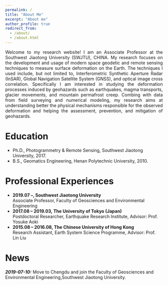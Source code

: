 ```yaml
---
permalink: /
title: "About Me"
excerpt: "About me"
author_profile: true
redirect_from: 
  - /about/
  - /about.html
---
```


<p align="justify"> Welcome to my research website! I am an Associate Professor at the Southwest Jiaotong University (SWJTU), CHINA. My research focuses on the development and usage of modern space geodetic and remote sensing techniques to measure surface deformation on the Earth. The techniques I used include, but not limited to, Interferometric Synthetic Aperture Radar (InSAR), Global Navigation Satellite System (GNSS), and optical image cross correlation. Specifically I am interested in studying the deformation processes induced by geohazards such as earthquakes, magma transports, glacier movements, and mountain permafrost creep. Combing with data from field surveying and numerical modeling, my research aims at understanding better the physical mechanisms responsible for the observed deformation and helping the assessment, prevention, and mitigation of geohazards. </p>

Education
======

- Ph.D., Photogrammetry & Remote Sensing, Southwest Jiaotong University, 2017.
- B.S., Geomatics Engineering, Henan Polytechnic University, 2010.

Professional Experiences 
======
- **2019.07 –, Southwest Jiaotong University**  
  Associate Professor, Faculty of Geosciences and Environmental Engineering 
- **2017.08 – 2019.03, The University of Tokyo (Japan)**   
  Postdoctoral Researcher, Earthquake Research Institute, Advisor: Prof. Yosuke Aoki
- **2015.08 – 2016.08, The Chinese University of Hong Kong**   
  Research Assistant, Earth System Science Programme, Advisor: Prof. Lin Liu
 
News 
======

***2019-07-10:*** Move to Chengdu and join the Faculty of Geosciences and Environmental Engineering,Southwest Jiaotong University. 
